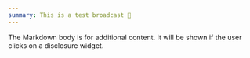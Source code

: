 ```yaml
---
summary: This is a test broadcast 🚀
---
```


The Markdown body is for additional content. It will be shown if the user clicks on a disclosure widget.
